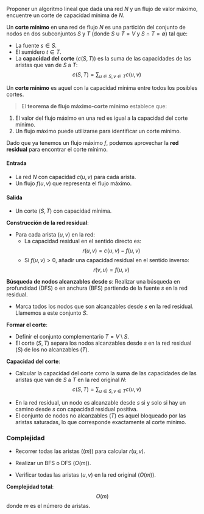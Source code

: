 Proponer un algoritmo lineal que dada una red $N$ y un flujo de valor máximo, encuentre un corte de capacidad mínima de $N$.

Un **corte mínimo** en una red de flujo $N$ es una partición del conjunto de nodos en dos subconjuntos $S$ y $T$ (donde $S \cup T = V$ y $S \cap T = \emptyset$) tal que:

* La fuente $s \in S$.
* El sumidero $t \in T$.
* La **capacidad del corte** ($c(S, T)$) es la suma de las capacidades de las aristas que van de $S$ a $T$:
$$c(S, T) = \sum_{u \in S, v \in T} c(u, v)$$

Un **corte mínimo** es aquel con la capacidad mínima entre todos los posibles cortes.

> El **teorema de flujo máximo-corte mínimo** establece que:

1. El valor del flujo máximo en una red es igual a la capacidad del corte mínimo.
2. Un flujo máximo puede utilizarse para identificar un corte mínimo.

Dado que ya tenemos un flujo máximo $f$, podemos aprovechar la **red residual** para encontrar el corte mínimo.

#### **Entrada**
- La red $N$ con capacidad $c(u, v)$ para cada arista.
- Un flujo $f(u, v)$ que representa el flujo máximo.

#### **Salida**
- Un corte $(S, T)$ con capacidad mínima.

**Construcción de la red residual**:
- Para cada arista $(u, v)$ en la red:  
    - La capacidad residual en el sentido directo es:
    $$r(u, v) = c(u, v) - f(u, v)$$
    - Si $f(u, v) > 0$, añadir una capacidad residual en el sentido inverso:
    $$r(v, u) = f(u, v)$$

**Búsqueda de nodos alcanzables desde $s$**:
Realizar una búsqueda en profundidad (DFS) o en anchura (BFS) partiendo de la fuente $s$ en la red residual.
- Marca todos los nodos que son alcanzables desde $s$ en la red residual. Llamemos a este conjunto $S$.

**Formar el corte**:
- Definir el conjunto complementario $T = V \setminus S$.
- El corte $(S, T)$ separa los nodos alcanzables desde $s$ en la red residual ($S$) de los no alcanzables ($T$).

**Capacidad del corte**:
- Calcular la capacidad del corte como la suma de las capacidades de las aristas que van de $S$ a $T$ en la red original $N$:
$$c(S, T) = \sum_{u \in S, v \in T} c(u, v)$$

* En la red residual, un nodo es alcanzable desde $s$ si y solo si hay un camino desde $s$ con capacidad residual positiva.
* El conjunto de nodos no alcanzables ($T$) es aquel bloqueado por las aristas saturadas, lo que corresponde exactamente al corte mínimo.

### **Complejidad**

- Recorrer todas las aristas ($(m)$) para calcular $r(u, v)$.

- Realizar un BFS o DFS ($O(m)$).

- Verificar todas las aristas $(u, v)$ en la red original ($O(m)$).

**Complejidad total**:  
$$O(m)$$ 
donde $m$ es el número de aristas.